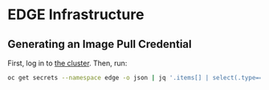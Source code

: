 # EDGE Infrastructure

## Generating an Image Pull Credential

First, log in to [the cluster](https://console-openshift-console.apps.ci.l2s4.p1.openshiftapps.com/topology/all-namespaces/graph). Then, run:

```sh
oc get secrets --namespace edge -o json | jq '.items[] | select(.type=="kubernetes.io/dockercfg") | select(.metadata.annotations["kubernetes.io/service-account.name"]=="image-puller") | .data[".dockercfg"]' --raw-output | base64 --decode | jq
```
